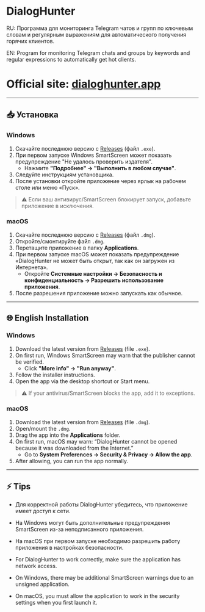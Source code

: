 # DialogHunter

RU: Программа для мониторинга Telegram чатов и групп по ключевым словам и регулярным выражениям для автоматического получения горячих клиентов.

EN: Program for monitoring Telegram chats and groups by keywords and regular expressions to automatically get hot clients.

# Official site: [dialoghunter.app](https://dialoghunter.app)

---

## 📥 Установка

### Windows

1. Скачайте последнюю версию с [Releases](https://github.com/dialoghunter/app/releases/) (файл `.exe`).
2. При первом запуске Windows SmartScreen может показать предупреждение "Не удалось проверить издателя".  
   - Нажмите **"Подробнее" → "Выполнить в любом случае"**.
3. Следуйте инструкциям установщика.
4. После установки откройте приложение через ярлык на рабочем столе или меню «Пуск».

> ⚠️ Если ваш антивирус/SmartScreen блокирует запуск, добавьте приложение в исключения.

### macOS

1. Скачайте последнюю версию с [Releases](https://github.com/dialoghunter/app/releases/) (файл `.dmg`).
2. Откройте/смонтируйте файл `.dmg`.
3. Перетащите приложение в папку **Applications**.
4. При первом запуске macOS может показать предупреждение «DialogHunter не может быть открыт, так как он загружен из Интернета».  
   - Откройте **Системные настройки → Безопасность и конфиденциальность → Разрешить использование приложения**.
5. После разрешения приложение можно запускать как обычное.

---

## 🌐 English Installation

### Windows

1. Download the latest version from [Releases](https://github.com/dialoghunter/app/releases/) (file `.exe`).
2. On first run, Windows SmartScreen may warn that the publisher cannot be verified.  
   - Click **"More info" → "Run anyway"**.
3. Follow the installer instructions.
4. Open the app via the desktop shortcut or Start menu.

> ⚠️ If your antivirus/SmartScreen blocks the app, add it to exceptions.

### macOS

1. Download the latest version from [Releases](https://github.com/dialoghunter/app/releases/) (file `.dmg`).
2. Open/mount the `.dmg`.
3. Drag the app into the **Applications** folder.
4. On first run, macOS may warn: “DialogHunter cannot be opened because it was downloaded from the Internet.”  
   - Go to **System Preferences → Security & Privacy → Allow the app**.
5. After allowing, you can run the app normally.

---

## ⚡ Tips

- Для корректной работы DialogHunter убедитесь, что приложение имеет доступ к сети.
- На Windows могут быть дополнительные предупреждения SmartScreen из-за неподписанного приложения.
- На macOS при первом запуске необходимо разрешить работу приложения в настройках безопасности.

- For DialogHunter to work correctly, make sure the application has network access.
- On Windows, there may be additional SmartScreen warnings due to an unsigned application.
- On macOS, you must allow the application to work in the security settings when you first launch it.
